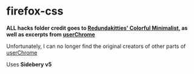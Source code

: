 # firefox-css

**ALL hacks folder credit goes to [Redundakitties' Colorful Minimalist](https://github.com/Redundakitties/colorful-minimalist), as well as excerpts from [userChrome](userChrome.css)**

Unfortunately, I can no longer find the original creators of other parts of [userChrome](userChrome.css)

Uses **Sidebery v5**

